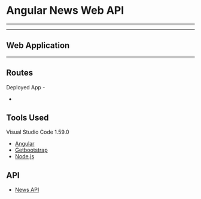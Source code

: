 # Angular News Web API

---


---
## Web Application


---

## Routes
Deployed App - 

- 


## Tools Used
Visual Studio Code 1.59.0

- [Angular](https://angular.io/)
- [Getbootstrap](https://getbootstrap.com/)
- [Node.js](https://nodejs.org/en/)

## API
- [News API](https://newsapi.org/)

